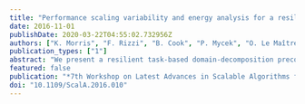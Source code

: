 ```yaml
---
title: "Performance scaling variability and energy analysis for a resilient ULFM-based PDE solver"
date: 2016-11-01
publishDate: 2020-03-22T04:55:02.732956Z
authors: ["K. Morris", "F. Rizzi", "B. Cook", "P. Mycek", "O. Le Maître", "O. Knio", "K. Sargsyan", "K. Dahlgren", "B. Debusschere"]
publication_types: ["1"]
abstract: "We present a resilient task-based domain-decomposition preconditioner for partial differential equations (PDEs) built on top of User Level Fault Mitigation Message Passing Interface (ULFM-MPI). The algorithm reformulates the PDE as a sampling problem, followed by a robust regression-based solution update that is resilient to silent data corruptions (SDCs). We adopt a server-client model where all state information is held by the servers, while clients only serve as computational units. The task-based nature of the algorithm and the capabilities of ULFM complement each other to support missing tasks, making the application resilient to clients failing.We present weak and strong scaling results on Edison, National Energy Research Scientific Computing Center (NERSC), for a nominal and a fault-injected case, showing that even in the presence of faults, scalability tested up to 50k cores is within 90%. We then quantify the variability of weak and strong scaling due to the presence of faults. Finally, we discuss the performance of our application with respect to subdomain size, server/client configuration, and the interplay between energy and resilience."
featured: false
publication: "*7th Workshop on Latest Advances in Scalable Algorithms for Large-Scale Systems (ScalA)*"
doi: "10.1109/ScalA.2016.010"
---
```


